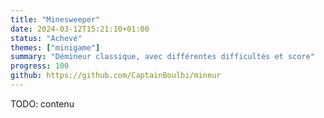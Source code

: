 ```yaml
---
title: "Minesweeper"
date: 2024-03-12T15:21:10+01:00
status: "Achevé"
themes: ["minigame"]
summary: "Démineur classique, avec différentes difficultés et score"
progress: 100
github: https://github.com/CaptainBoulbi/mineur
---
```


TODO: contenu
